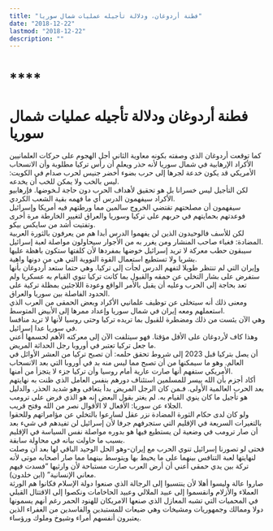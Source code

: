 ```yaml
---
title: "فطنة أردوغان، ودلالة تأجيله عمليات شمال سوريا"
date: "2018-12-22"
lastmod: "2018-12-22"
description: ""
---
```

# ****

# **فطنة أردوغان ودلالة تأجيله عمليات شمال سوريا**

كما توقعت أردوغان الذي وصفته بكونه معاوية الثاني أجل الهجوم على حركات العلمانيين الأكراد الإرهابية في شمال سوريا لأنه حذر ويعلم أن رأس تركيا مطلوبة وأن الانسحاب الأمريكي قد يكون خدعة لجرها إلى حرب بضوء أخضر جنيس لحرب صدام في الكويت: ليس بالخب ولا يمكن للخب أن يخدعه.  
لكن التأجيل ليس خسرانا بل هو تحقيق لأهداف الحرب دون حاجة لـخوضها. فإرهابيو الأكراد سيفهمون الدرس أي ما فهمه بقية الشعب الكردي.   
سيفهمون أن مصلحتهم تقتضي الخروج سالمين مما ورطتهم فيه أمريكا وإسرائيل فوعدتهم بحمايتهم في حربهم على تركيا وسوريا والعراق لتغيير الخارطة مرة أخرى وتفتيت أشد من سايكس بيكو.  
لكن للأسف فالوحيدون الذين لن يفهموا الدرس أبدا هم من يعرفون بالثورة العربية المضادة: فغباء صاحب المنشار ومن يغرر به من الأجوار سيحاولون مواصلة لعبة إسرائيل.   
سيبقون حطب معركة لا تريد إسرائيل خوضها بمفردها لأن كلفتها ستكون باهظة عليها بشريا ولا تستطيع استعمال القوة النووية التي هي من دونها واهية.  
وإيران التي لم تنتظر طويلا لتفهم الدرس لجأت إلى تركيا. وهي حتما ستعد أردوغان بأنها ستفرض على بشار التخلي عن حمقه والقبول بما كانت تركيا تنوي القيام به عسكريا ولم تعد بحاجة إلى الحرب وعليه أن يقبل بالأمر الواقع وعودة اللاجئين بمظلة تركية على الحدود الفاصلة بين سوريا والعراق.  
ومعنى ذلك أنه سيتخلى عن توظيف علمانيي الأكراد وبعض الحمقى من العرب الذي استعملهم ومعه إيران في شمال سوريا وإعداد ممرها إلى الأبيض المتوسط.   
وهي الآن يئست من ذلك ومضطرة للقبول بما تريده تركيا وحتى روسيا لأنها لا تريد منافسا في سوريا عدا إسرائيل.  
وهذا كاف لأردوغان على الأقل مؤقتا. فهو سيتلفت الآن إلى معركته الأهم لحسمها أعني ما جعل تركيا تعتبر في أوروبا رجل الحداثة المريض.   
أن يصل بتركيا قبل 2023 إلى شروط تحقق حلمه: أن تصبح تركيا من العشر الأوائل في العالم. وهو ما سيمكنها من أن تصبح مما ليس منه بد في أوروبا التي بعد الانسحاب الأمريكي ستفهم أنها صارت عارية أمام روسيا وأن تركيا جزء لا يتجزأ من أمنها.  
أكاد أجزم بأن الله ييسر للمسلمين استئناف دورهم بنفس العامل الذي ظنت به نهايتهم بعد الحرب العالمية الأولى. فـمن كان الرجل المريض بدأ يتعافى وهو شديد الحذر. والدليل هو تأجيل ما كان ينوي القيام به. لم يغتر بقول البعض إنه هو الذي فرض على ترومب الجلاء عن سوريا: الأفعال لا الأقوال نصر من الله وفتح قريب.  
ولو كان لدى حكام الثورة المضادة نزر عقل لسارعوا بالتخلي عن مؤامراتهم وللحقوا بالتغيرات السريعة في الإقليم التي ستجرفهم جرفا لأن إسرائيل لن تفيدهم في شيء بعد أن صار ترومب في وضعية لن يستطيع فيها هو بدوره مواصلة نفس السياسة في الإقليم بسبب ما حاولت بيانه في محاولة سابقة.  
فحتى لو تصورنا إسرائيل تنوي الحرب مع إيران-وهو الحل الوحيد الباقي لها بعد أن وصلت لنهايتها لعبة التنافس بينهما على ما يحيط بها ويتوسط بينهما مما صار أصحابه موتى لأنه تركة بين يدي حمقى أعني أن أرض العرب صارت مستباحة لأن وارثيها “فسدت فيهم معاني الإنسانية” (ابن خلدون).  
صاروا عالة وليسوا أهلا لأن ينتسبوا إلى الرجالة الذي صنعوا دولة الإسلام فكانوا هم الورثة العملاء والأزلام وانقسموا إلى عبيد الملالي وعبيد الحاخامات ونكصوا إلى الاقتتال القبلي في المحميات التي تشبه المعازل الذي صنعها الامريكان للهنود الحمر رغم أنهم يسمونها دولا وممالك وجمهوريات ومشيخات وهي ضيعات للمستبدين والفاسدين من الغفراء الذين يعتبرون أنفسهم أمراء وشيوخ وملوك ورؤساء.

###